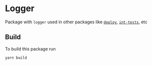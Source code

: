 # Logger
Package with `logger` used in other packages like [`deploy`](../deploy/), [`int-tests`](../oracle/), etc

## Build
To build this package run

```bash
yarn build
```